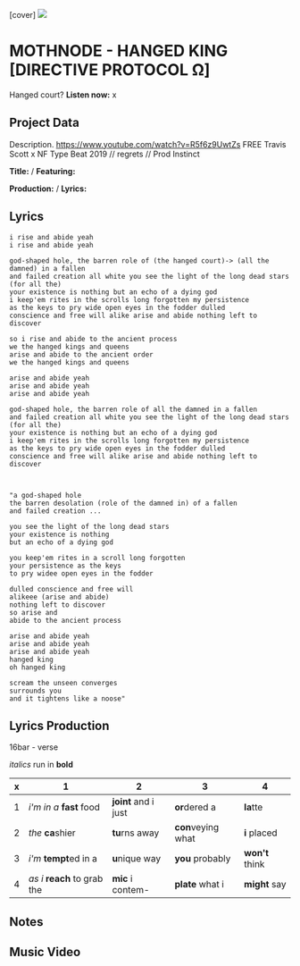 [cover] ![](57175019_319474918741616_8502199518755923887_n.jpg)

# MOTHNODE - HANGED KING [DIRECTIVE PROTOCOL Ω]
Hanged court?
**Listen now:** x

## Project Data

Description.
https://www.youtube.com/watch?v=R5f6z9UwtZs
FREE Travis Scott x NF Type Beat 2019 // regrets // Prod Instinct

**Title:**  / **Featuring:** 

**Production:**  / **Lyrics:** 

## Lyrics

```
i rise and abide yeah
i rise and abide yeah

god-shaped hole, the barren role of (the hanged court)-> (all the damned) in a fallen 
and failed creation all white you see the light of the long dead stars (for all the) 
your existence is nothing but an echo of a dying god
i keep'em rites in the scrolls long forgotten my persistence 
as the keys to pry wide open eyes in the fodder dulled 
conscience and free will alike arise and abide nothing left to discover

so i rise and abide to the ancient process
we the hanged kings and queens
arise and abide to the ancient order
we the hanged kings and queens

arise and abide yeah
arise and abide yeah
arise and abide yeah

god-shaped hole, the barren role of all the damned in a fallen 
and failed creation all white you see the light of the long dead stars (for all the) 
your existence is nothing but an echo of a dying god
i keep'em rites in the scrolls long forgotten my persistence 
as the keys to pry wide open eyes in the fodder dulled 
conscience and free will alike arise and abide nothing left to discover



"a god-shaped hole
the barren desolation (role of the damned in) of a fallen 
and failed creation ...

you see the light of the long dead stars
your existence is nothing 
but an echo of a dying god 

you keep'em rites in a scroll long forgotten  
your persistence as the keys
to pry widee open eyes in the fodder

dulled conscience and free will
alikeee (arise and abide)
nothing left to discover
so arise and
abide to the ancient process

arise and abide yeah
arise and abide yeah
arise and abide yeah
hanged king
oh hanged king

scream the unseen converges 
surrounds you 
and it tightens like a noose"

```

## Lyrics Production

16bar - verse

*italics* run in
**bold**

| x | 1 | 2 | 3 | 4 |
|---|---|---|---|---|
| 1 | *i'm in a* **fast** food | **joint** and i just  | **or**dered a  | **la**tte  |
| 2 | *the* **ca**shier | **tu**rns away  |  **con**veying what |  **i** placed |
| 3 | *i'm* **tempt**ed in a | **u**nique way  |  **you** probably |  **won't** think |
| 4 | *as i* **reach** to grab the |  **mic** i contem-  | **plate** what i | **might** say |

## Notes

## Music Video
